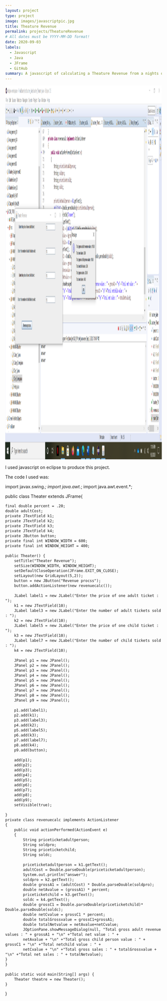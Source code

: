 ```yaml
---
layout: project
type: project
image: images/javascriptpic.jpg
title: Theature Revenue
permalink: projects/TheatureRevenue
# All dates must be YYYY-MM-DD format!
date: 2020-09-03
labels:
  - Javascript
  - Java
  - JFrame
  - GitHub
summary: A javascript of calculating a Theature Revenue from a nights of work that I worked on in my CSC1700 class.
---
```


<img class="ui right floated rounded image" src="../images/GithubProject.png" style="width:1200px;height:1200px;">

I used javascript on eclipse to produce this project.

The code I used was:

import javax.swing.*;
import java.awt.*;
import java.awt.event.*;

public class Theater extends JFrame{
	
	final double percent = .20;
    double adultCost;
    private JTextField k1;
    private JTextField k2;
    private JTextField k3;
    private JTextField k4;
    private JButton button;
    private final int WINDOW_WIDTH = 600;
    private final int WINDOW_HEIGHT = 400;
    
    public Theater() {
    	setTitle("Theater Revenue");
        setSize(WINDOW_WIDTH, WINDOW_HEIGHT);
        setDefaultCloseOperation(JFrame.EXIT_ON_CLOSE);
        setLayout(new GridLayout(5,2));
        button = new JButton("Revenue procss");
        button.addActionListener(new revenuecalc());

        JLabel label1 = new JLabel("Enter the price of one adult ticket : ");
        k1 = new JTextField(10);
        JLabel label3 = new JLabel("Enter the number of adult tickets sold : ");
        k2 = new JTextField(10);
        JLabel label5 = new JLabel("Enter the price of one child ticket : ");
        k3 = new JTextField(10);
        JLabel label7 = new JLabel("Enter the number of child tickets sold : ");
        k4 = new JTextField(10);

        JPanel p1 = new JPanel();
        JPanel p2 = new JPanel();
        JPanel p3 = new JPanel();
        JPanel p4 = new JPanel();
        JPanel p5 = new JPanel();
        JPanel p6 = new JPanel();
        JPanel p7 = new JPanel();
        JPanel p8 = new JPanel();
        JPanel p9 = new JPanel();

        p1.add(label1);
        p2.add(k1);
        p3.add(label3);
        p4.add(k2);
        p5.add(label5);
        p6.add(k3);
        p7.add(label7);
        p8.add(k4);
        p9.add(button);
        
        add(p1);
        add(p2);
        add(p3);
        add(p4);
        add(p5);
        add(p6);
        add(p7);
        add(p8);
        add(p9);
        setVisible(true);
        
    }
    private class revenuecalc implements ActionListener
    {
    	public void actionPerformed(ActionEvent e)
        {
            String priceticketadultperson;
            String soldpro;
            String priceticketchild;
            String soldc;
          
            priceticketadultperson = k1.getText();
            adultCost = Double.parseDouble(priceticketadultperson);
            System.out.println("answer");
            soldpro = k2.getText();
            double grossA1 = (adultCost) * Double.parseDouble(soldpro);
            double netAvalue = (grossA1) * percent;
            priceticketchild = k3.getText();
            soldc = k4.getText();
            double grossC1 = Double.parseDouble(priceticketchild)* Double.parseDouble(soldc);
            double netCvalue = grossC1 * percent;
            double totalGrossvalue = grossC1+grossA1;
            double totalNetvalue = netAvalue+netCvalue;
            JOptionPane.showMessageDialog(null, "Total gross adult revenue values : " + grossA1 + "\n" +"Total net value : " +
            netAvalue + "\n" +"Total gross child person value : " + grossC1 + "\n" +"Total netchild value : " +
            netCvalue + "\n" +"Total gross sales : " + totalGrossvalue + "\n" +"Total net sales : " + totalNetvalue);
    }
    }
    
    public static void main(String[] args) {
    	Theater theatre = new Theater();
	}

}
